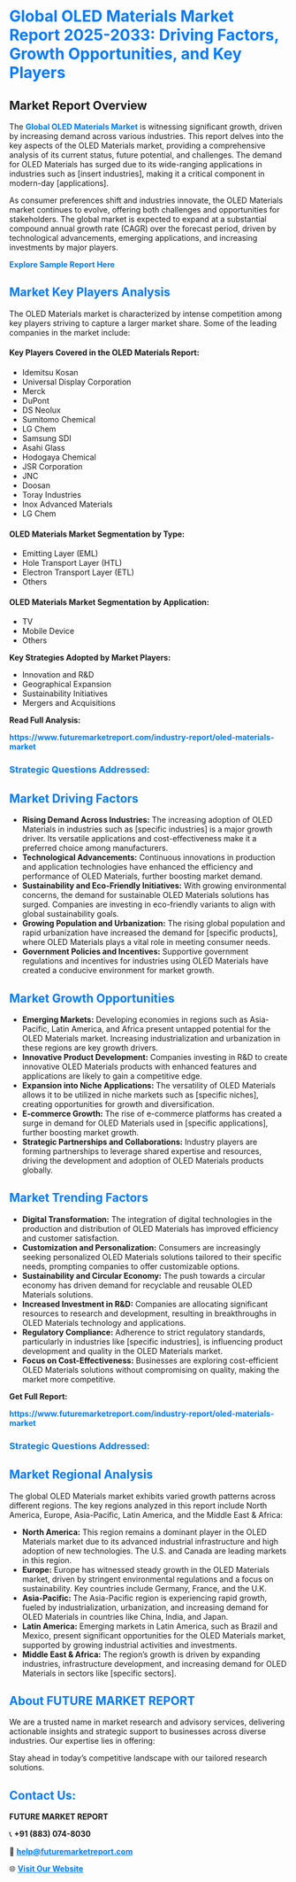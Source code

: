 <h1 style="color: #007BFF;">Global OLED Materials Market Report 2025-2033: Driving Factors, Growth Opportunities, and Key Players</h1>

<section id="overview">
<h2>Market Report Overview</h2>
<p>The <a href="https://www.futuremarketreport.com/industry-report/oled-materials-market" style="color: #007BFF; text-decoration: none;"><strong>Global OLED Materials Market</strong></a> is witnessing significant growth, driven by increasing demand across various industries. This report delves into the key aspects of the OLED Materials market, providing a comprehensive analysis of its current status, future potential, and challenges. The demand for OLED Materials has surged due to its wide-ranging applications in industries such as [insert industries], making it a critical component in modern-day [applications].</p>
<p>As consumer preferences shift and industries innovate, the OLED Materials market continues to evolve, offering both challenges and opportunities for stakeholders. The global market is expected to expand at a substantial compound annual growth rate (CAGR) over the forecast period, driven by technological advancements, emerging applications, and increasing investments by major players.</p>
</section>

<section id="overview">
<p><a href="https://www.futuremarketreport.com/request-sample/reportId=61471" style="color: #007BFF; text-decoration: none;"><strong>Explore Sample Report Here</strong></a></p>
</section>

<section id="key-players">
<h2 style="color: #007BFF;">Market Key Players Analysis</h2>
<p>The OLED Materials market is characterized by intense competition among key players striving to capture a larger market share. Some of the leading companies in the market include:</p>
<h4>Key Players Covered in the OLED Materials Report:</h4>
<ul><li>Idemitsu Kosan</li><li>Universal Display Corporation</li><li>Merck</li><li>DuPont</li><li>DS Neolux</li><li>Sumitomo Chemical</li><li>LG Chem</li><li>Samsung SDI</li><li>Asahi Glass</li><li>Hodogaya Chemical</li><li>JSR Corporation</li><li>JNC</li><li>Doosan</li><li>Toray Industries</li><li>Inox Advanced Materials</li><li>LG Chem</li></ul>
<h4>OLED Materials Market Segmentation by Type:</h4>
<ul><li>Emitting Layer (EML)</li><li>Hole Transport Layer (HTL)</li><li>Electron Transport Layer (ETL)</li><li>Others</li></ul>

<h4>OLED Materials Market Segmentation by Application:</h4>
<ul><li>TV</li><li>Mobile Device</li><li>Others</li></ul>
<p><strong>Key Strategies Adopted by Market Players:</strong></p>
<ul>
<li>Innovation and R&D</li>
<li>Geographical Expansion</li>
<li>Sustainability Initiatives</li>
<li>Mergers and Acquisitions</li>
</ul>
</section>

<section>
<p><strong>Read Full Analysis: </strong></p><a href="https://www.futuremarketreport.com/industry-report/oled-materials-market" style="color: #007BFF; text-decoration: none;"><strong>https://www.futuremarketreport.com/industry-report/oled-materials-market</strong></a>
<h3 style="color: #007BFF;">Strategic Questions Addressed:</h3>
</section>

<section id="driving-factors">
<h2 style="color: #007BFF;">Market Driving Factors</h2>
<ul>
<li><strong>Rising Demand Across Industries:</strong> The increasing adoption of OLED Materials in industries such as [specific industries] is a major growth driver. Its versatile applications and cost-effectiveness make it a preferred choice among manufacturers.</li>
<li><strong>Technological Advancements:</strong> Continuous innovations in production and application technologies have enhanced the efficiency and performance of OLED Materials, further boosting market demand.</li>
<li><strong>Sustainability and Eco-Friendly Initiatives:</strong> With growing environmental concerns, the demand for sustainable OLED Materials solutions has surged. Companies are investing in eco-friendly variants to align with global sustainability goals.</li>
<li><strong>Growing Population and Urbanization:</strong> The rising global population and rapid urbanization have increased the demand for [specific products], where OLED Materials plays a vital role in meeting consumer needs.</li>
<li><strong>Government Policies and Incentives:</strong> Supportive government regulations and incentives for industries using OLED Materials have created a conducive environment for market growth.</li>
</ul>
</section>

<section id="growth-opportunities">
<h2 style="color: #007BFF;">Market Growth Opportunities</h2>
<ul>
<li><strong>Emerging Markets:</strong> Developing economies in regions such as Asia-Pacific, Latin America, and Africa present untapped potential for the OLED Materials market. Increasing industrialization and urbanization in these regions are key growth drivers.</li>
<li><strong>Innovative Product Development:</strong> Companies investing in R&D to create innovative OLED Materials products with enhanced features and applications are likely to gain a competitive edge.</li>
<li><strong>Expansion into Niche Applications:</strong> The versatility of OLED Materials allows it to be utilized in niche markets such as [specific niches], creating opportunities for growth and diversification.</li>
<li><strong>E-commerce Growth:</strong> The rise of e-commerce platforms has created a surge in demand for OLED Materials used in [specific applications], further boosting market growth.</li>
<li><strong>Strategic Partnerships and Collaborations:</strong> Industry players are forming partnerships to leverage shared expertise and resources, driving the development and adoption of OLED Materials products globally.</li>
</ul>
</section>

<section id="trending-factors">
<h2 style="color: #007BFF;">Market Trending Factors</h2>
<ul>
<li><strong>Digital Transformation:</strong> The integration of digital technologies in the production and distribution of OLED Materials has improved efficiency and customer satisfaction.</li>
<li><strong>Customization and Personalization:</strong> Consumers are increasingly seeking personalized OLED Materials solutions tailored to their specific needs, prompting companies to offer customizable options.</li>
<li><strong>Sustainability and Circular Economy:</strong> The push towards a circular economy has driven demand for recyclable and reusable OLED Materials solutions.</li>
<li><strong>Increased Investment in R&D:</strong> Companies are allocating significant resources to research and development, resulting in breakthroughs in OLED Materials technology and applications.</li>
<li><strong>Regulatory Compliance:</strong> Adherence to strict regulatory standards, particularly in industries like [specific industries], is influencing product development and quality in the OLED Materials market.</li>
<li><strong>Focus on Cost-Effectiveness:</strong> Businesses are exploring cost-efficient OLED Materials solutions without compromising on quality, making the market more competitive.</li>
</ul>
</section>

<section>
<p><strong>Get Full Report: </strong></p><a href="https://www.futuremarketreport.com/industry-report/oled-materials-market" style="color: #007BFF; text-decoration: none;"><strong>https://www.futuremarketreport.com/industry-report/oled-materials-market</strong></a>
<h3 style="color: #007BFF;">Strategic Questions Addressed:</h3>
</section>


<section id="regional-analysis">
<h2 style="color: #007BFF;">Market Regional Analysis</h2>
<p>The global OLED Materials market exhibits varied growth patterns across different regions. The key regions analyzed in this report include North America, Europe, Asia-Pacific, Latin America, and the Middle East & Africa:</p>
<ul>
<li><strong>North America:</strong> This region remains a dominant player in the OLED Materials market due to its advanced industrial infrastructure and high adoption of new technologies. The U.S. and Canada are leading markets in this region.</li>
<li><strong>Europe:</strong> Europe has witnessed steady growth in the OLED Materials market, driven by stringent environmental regulations and a focus on sustainability. Key countries include Germany, France, and the U.K.</li>
<li><strong>Asia-Pacific:</strong> The Asia-Pacific region is experiencing rapid growth, fueled by industrialization, urbanization, and increasing demand for OLED Materials in countries like China, India, and Japan.</li>
<li><strong>Latin America:</strong> Emerging markets in Latin America, such as Brazil and Mexico, present significant opportunities for the OLED Materials market, supported by growing industrial activities and investments.</li>
<li><strong>Middle East & Africa:</strong> The region’s growth is driven by expanding industries, infrastructure development, and increasing demand for OLED Materials in sectors like [specific sectors].</li>
</ul>
</section>

<footer>
<h2 style="color: #007BFF;">About FUTURE MARKET REPORT</h2>
<p>We are a trusted name in market research and advisory services, delivering actionable insights and strategic support to businesses across diverse industries. Our expertise lies in offering:</p>

<p>Stay ahead in today’s competitive landscape with our tailored research solutions.</p>

<h2 style="color: #007BFF;">Contact Us:</h2>
<p><strong>FUTURE MARKET REPORT</strong></p>
<p>📞 <strong>+91 (883) 074-8030</strong></p>
<p>📧 <strong><a href="mailto:help@futuremarketreport.com" style="color: #007BFF;">help@futuremarketreport.com</a></strong></p>
<p>🌐 <strong><a href="https://www.futuremarketreport.com/" style="color: #007BFF;">Visit Our Website</a></strong></p>
</footer>